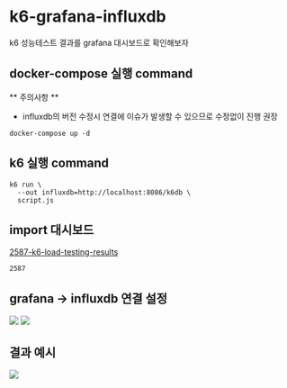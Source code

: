 # k6-grafana-influxdb
k6 성능테스트 결과를 grafana 대시보드로 확인해보자

## docker-compose 실행 command
** 주의사항 **
- influxdb의 버전 수정시 연결에 이슈가 발생할 수 있으므로 수정없이 진행 권장
```
docker-compose up -d
```

## k6 실행 command
```
k6 run \
  --out influxdb=http://localhost:8086/k6db \
  script.js
```

## import 대시보드
[2587-k6-load-testing-results](https://grafana.com/grafana/dashboards/2587-k6-load-testing-results/)
```
2587
```

## grafana -> influxdb 연결 설정
![](https://github.com/ohksj77/k6-grafana-influxdb/assets/89020004/6d56c4cc-3280-47fe-b9da-83795ba4c5f2)
![](https://github.com/ohksj77/k6-grafana-influxdb/assets/89020004/5a8c26bb-dba4-45d0-84d2-182e7d401c56)


## 결과 예시
![](https://github.com/ohksj77/k6-grafana-influxdb/assets/89020004/508db923-4ad2-44ee-8643-ad2cd18c40f5)
